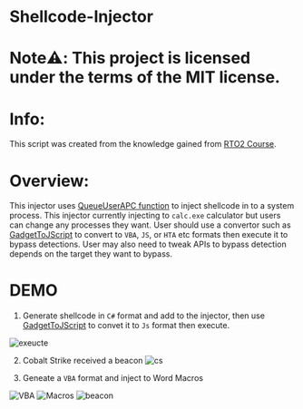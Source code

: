 # Shellcode-Injector

# Note:warning:: This project is licensed under the terms of the MIT license.



# Info:
This script was created from the knowledge gained from [RTO2 Course](https://training.zeropointsecurity.co.uk/courses/red-team-ops-ii).


# Overview:

This injector uses [QueueUserAPC function](https://learn.microsoft.com/en-us/windows/win32/api/processthreadsapi/nf-processthreadsapi-queueuserapc) to inject shellcode in to a system process. This injector currently injecting to `calc.exe` calculator but users can change any processes they want. User should use a convertor such as [GadgetToJScript](https://github.com/med0x2e/GadgetToJScript/tree/master) to convert to `VBA`, `JS`, or `HTA` etc formats then execute it to bypass detections. User may also need to tweak APIs to bypass detection depends on the target they want to bypass.


# DEMO

1. Generate shellcode in `C#` format and add to the injector, then use [GadgetToJScript](https://github.com/med0x2e/GadgetToJScript/tree/master) to convet it to `Js` format then execute.

![exeucte](https://github.com/JimSolomon/Shellcode-Injector/blob/main/2023-04-02_12-18.png)
 
2. Cobalt Strike received a beacon
![cs](https://github.com/JimSolomon/Shellcode-Injector/blob/main/2023-04-02_13-35.png)

3. Geneate a `VBA` format and inject to Word Macros

![VBA](https://github.com/JimSolomon/Shellcode-Injector/blob/main/VBA.png)
![Macros](https://github.com/JimSolomon/Shellcode-Injector/blob/main/Inject%20to%20Macros.png)
![beacon](https://github.com/JimSolomon/Shellcode-Injector/blob/main/Beacon%20from%20Macros.png)


